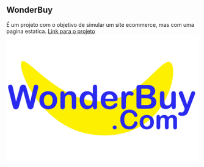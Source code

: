 ## WonderBuy
É um projeto com o objetivo de simular um site ecommerce, mas com uma pagina estatica.
<a href="https://wonderbuy.yagoarruda.repl.co">Link para o projeto</a>
![Logo](WonderImgs/WonderBuyDotCom.png)
